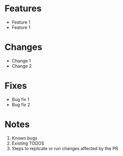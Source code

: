 # Features
* Feature 1
* Feature 1

# Changes
* Change 1
* Change 2

# Fixes
* Bug fix 1
* Bug fix 2

# Notes
1. Known bugs
2. Existing TODOS
3. Steps to replicate or run changes affected by the PR
